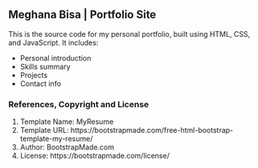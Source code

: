 ## Meghana Bisa | Portfolio Site

This is the source code for my personal portfolio, built using HTML, CSS, and JavaScript.
It includes:
- Personal introduction
- Skills summary
- Projects
- Contact info

### References, Copyright and License
<ol>
  <li>Template Name: MyResume</li>
  <li>Template URL: https://bootstrapmade.com/free-html-bootstrap-template-my-resume/</li>
  <li>Author: BootstrapMade.com</li>
  <li>License: https://bootstrapmade.com/license/</li>
</ol>




